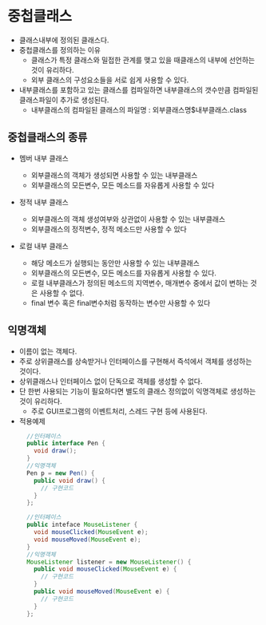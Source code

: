 # 중첩클래스
- 클래스내부에 정의된 클래스다.
- 중첩클래스를 정의하는 이유
  + 클래스가 특정 클래스와 밀접한 관계를 맺고 있을 때클래스의 내부에 선언하는 것이 유리하다. 
  + 외부 클래스의 구성요소들을 서로 쉽게 사용할 수 있다.
- 내부클래스를 포함하고 있는 클래스를 컴파일하면 내부클래스의 갯수만큼 컴파일된 클래스파일이 추가로 생성된다.
  + 내부클래스의 컴파일된 클래스의 파일명 : 외부클래스명$내부클래스.class

## 중첩클래스의 종류
- 멤버 내부 클래스 
  + 외부클래스의 객체가 생성되면 사용할 수 있는 내부클래스
  + 외부클래스의 모든변수, 모든 메소드를 자유롭게 사용할 수 있다
 
- 정적 내부 클래스
  + 외부클래스의 객체 생성여부와 상관없이 사용할 수 있는 내부클래스
  + 외부클래스의 정적변수, 정적 메소드만 사용할 수 있다
  
- 로컬 내부 클래스
  + 해당 메소드가 실행되는 동안만 사용할 수 있는 내부클래스
  + 외부클래스의 모든변수, 모든 메소드를 자유롭게 사용할 수 있다.
  + 로컬 내부클래스가 정의된 메소드의 지역변수, 매개변수 중에서 값이 변하는 것은 사용할 수 없다.
  + final 변수 혹은 final변수처럼 동작하는 변수만 사용할 수 있다

## 익명객체
- 이름이 없는 객체다.
- 주로 상위클래스를 상속받거나 인터페이스를 구현해서 즉석에서 객체를 생성하는 것이다.
- 상위클래스나 인터페이스 없이 단독으로 객체를 생성할 수 없다.
- 단 한번 사용되는 기능이 필요하다면 별도의 클래스 정의없이 익명객체로 생성하는 것이 유리하다.
  + 주로 GUI프로그램의 이벤트처리, 스레드 구현 등에 사용된다.
- 적용예제
  ```java
    //인터페이스
    public interface Pen {
      void draw();
    }
    //익명객체 
    Pen p = new Pen() {
      public void draw() {
        // 구현코드
      }
    };
  ```
  ```java	
    //인터페이스
    public inteface MouseListener {
      void mouseClicked(MouseEvent e);
      void mouseMoved(MouseEvent e);
    }
    //익명객체
    MouseListener listener = new MouseListener() {
      public void mouseClicked(MouseEvent e) {
        // 구현코드
      }
      public void mouseMoved(MouseEvent e) {
        // 구현코드
      }
    };
  ```
